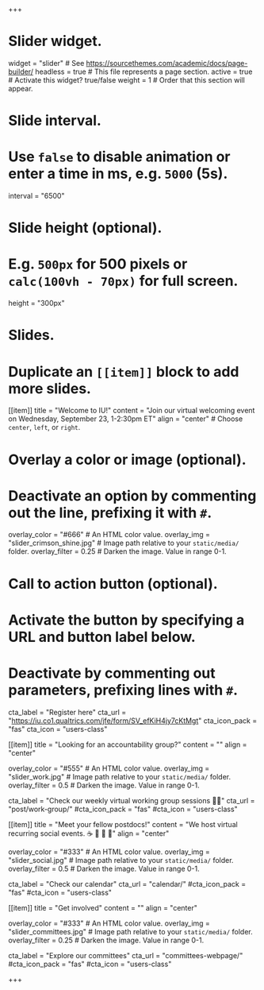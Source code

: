 +++
# Slider widget.
widget = "slider"  # See https://sourcethemes.com/academic/docs/page-builder/
headless = true  # This file represents a page section.
active = true  # Activate this widget? true/false
weight = 1  # Order that this section will appear.

# Slide interval.
# Use `false` to disable animation or enter a time in ms, e.g. `5000` (5s).
interval = "6500"

# Slide height (optional).
# E.g. `500px` for 500 pixels or `calc(100vh - 70px)` for full screen.
height = "300px"

# Slides.
# Duplicate an `[[item]]` block to add more slides.
[[item]]
  title = "Welcome to IU!"
  content = "Join our virtual welcoming event on Wednesday, September 23, 1-2:30pm ET"
  align = "center"  # Choose `center`, `left`, or `right`.

  # Overlay a color or image (optional).
  #   Deactivate an option by commenting out the line, prefixing it with `#`.
  overlay_color = "#666"  # An HTML color value.
  overlay_img = "slider_crimson_shine.jpg"  # Image path relative to your `static/media/` folder.
  overlay_filter = 0.25  # Darken the image. Value in range 0-1.

  # Call to action button (optional).
  #   Activate the button by specifying a URL and button label below.
  #   Deactivate by commenting out parameters, prefixing lines with `#`.
  cta_label = "Register here"
  cta_url = "https://iu.co1.qualtrics.com/jfe/form/SV_efKiH4jy7cKtMgt"
  cta_icon_pack = "fas"
  cta_icon = "users-class"

[[item]]
  title = "Looking for an accountability group?"
  content = ""
  align = "center"

  overlay_color = "#555"  # An HTML color value.
  overlay_img = "slider_work.jpg"  # Image path relative to your `static/media/` folder.
  overlay_filter = 0.5  # Darken the image. Value in range 0-1.
  
  cta_label = "Check our weekly virtual working group sessions :woman_technologist:"
  cta_url = "post/work-group/"
  #cta_icon_pack = "fas"
  #cta_icon = "users-class"

[[item]]
  title = "Meet your fellow postdocs!"
  content = "We host virtual recurring social events. :coffee: :beer: :tea: :wine_glass:"
  align = "center"

  overlay_color = "#333"  # An HTML color value.
  overlay_img = "slider_social.jpg"  # Image path relative to your `static/media/` folder.
  overlay_filter = 0.5  # Darken the image. Value in range 0-1.
  
  cta_label = "Check our calendar"
  cta_url = "calendar/"
  #cta_icon_pack = "fas"
  #cta_icon = "users-class"
  
[[item]]
  title = "Get involved"
  content = ""
  align = "center"

  overlay_color = "#333"  # An HTML color value.
  overlay_img = "slider_committees.jpg"  # Image path relative to your `static/media/` folder.
  overlay_filter = 0.25  # Darken the image. Value in range 0-1.
  
  cta_label = "Explore our committees"
  cta_url = "committees-webpage/"
  #cta_icon_pack = "fas"
  #cta_icon = "users-class"
  

+++
